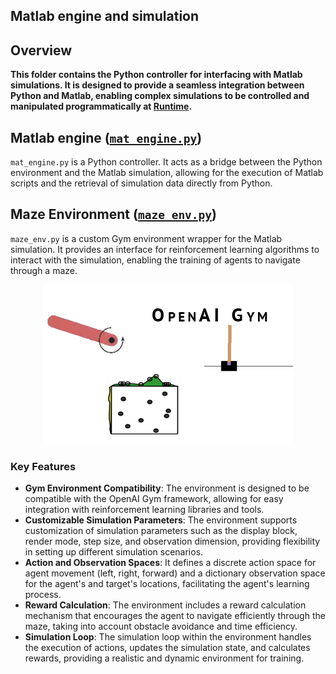 ## Matlab engine and simulation
## Overview

**This folder contains the Python controller for interfacing with Matlab simulations. It is designed to provide a seamless integration between Python and Matlab, enabling complex simulations to be controlled and manipulated programmatically at <ins>Runtime</ins>.**



## Matlab engine ([`mat_engine.py`](./Matlab2Py/mat_engine.py))
`mat_engine.py` is a Python controller. It acts as a bridge between the Python environment and the Matlab simulation, allowing for the execution of Matlab scripts and the retrieval of simulation data directly from Python.

## Maze Environment ([`maze_env.py`](maze_env.py))

`maze_env.py` is a custom Gym environment wrapper for the Matlab simulation. It provides an interface for reinforcement learning algorithms to interact with the simulation, enabling the training of agents to navigate through a maze.

<p align="center"><img src="../../images/OpenAi-gym.png"></p>

### Key Features

- **Gym Environment Compatibility**: The environment is designed to be compatible with the OpenAI Gym framework, allowing for easy integration with reinforcement learning libraries and tools.
- **Customizable Simulation Parameters**: The environment supports customization of simulation parameters such as the display block, render mode, step size, and observation dimension, providing flexibility in setting up different simulation scenarios.
- **Action and Observation Spaces**: It defines a discrete action space for agent movement (left, right, forward) and a dictionary observation space for the agent's and target's locations, facilitating the agent's learning process.
- **Reward Calculation**: The environment includes a reward calculation mechanism that encourages the agent to navigate efficiently through the maze, taking into account obstacle avoidance and time efficiency.
- **Simulation Loop**: The simulation loop within the environment handles the execution of actions, updates the simulation state, and calculates rewards, providing a realistic and dynamic environment for training.
